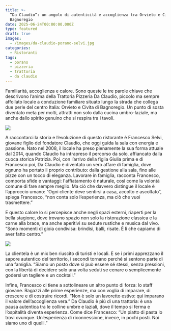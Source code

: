 ```yaml
---
title: >-
  “Da Claudio”: un angolo di autenticità e accoglienza tra Orvieto e Civita di
  Bagnoregio
date: 2025-06-24T00:00:00.000Z
type: featured
draft: true
images:
  - /images/da-claudio-porano-selvi.jpg
categories:
  - Ristoranti
tags:
  - porano
  - pizzeria
  - trattoria
  - da claudio
---
```


Familiarità, accoglienza e calore. Sono queste le tre parole chiave che descrivono l’anima della Trattoria Pizzeria Da Claudio, piccolo ma sempre affollato locale a conduzione familiare situato lungo la strada che collega due perle del centro Italia: Orvieto e Civita di Bagnoregio. Un punto di sosta diventato meta per molti, attratti non solo dalla cucina umbro-laziale, ma anche dallo spirito genuino che si respira tra i tavoli.

![](/images/da-claudio-porano-sala.jpg)

A raccontarci la storia e l’evoluzione di questo ristorante è Francesco Selvi, giovane figlio del fondatore Claudio, che oggi guida la sala con energia e passione. Nato nel 2008, il locale ha preso pienamente la sua forma attuale dal 2014, quando Claudio ha intrapreso il percorso da solo, affiancato dalla cuoca storica Patrizia. Poi, con l’arrivo della figlia Giulia prima e di Francesco poi, Da Claudio è diventato un vero affare di famiglia, dove ognuno ha portato il proprio contributo: dalla gestione alla sala, fino alle pizze con un tocco di eleganza. Lavorare in famiglia, racconta Francesco, comporta sfide e vantaggi: l'affiatamento è naturale, così come la volontà comune di fare sempre meglio. Ma ciò che davvero distingue il locale è l’approccio umano: “Ogni cliente deve sentirsi a casa, accolto e ascoltato”, spiega Francesco, “non conta solo l’esperienza, ma ciò che vuoi trasmettere.”

E questo calore lo si percepisce anche negli spazi esterni, riaperti per la bella stagione, dove trovano spazio non solo la ristorazione classica e la carne alla brace, ma anche aperitivi su sedute rustiche e musica dal vivo. “Sono momenti di gioia condivisa: brindisi, balli, risate. È lì che capiamo di aver fatto centro.”

![](/images/da-claudio-trattoria-porano.jpg)

La clientela è un mix ben riuscito di turisti e locali. E se i primi apprezzano il sapore autentico del territorio, i secondi tornano perché si sentono parte di una famiglia. “Siamo un posto dove si può essere sé stessi, senza pressioni, con la libertà di decidere solo una volta seduti se cenare o semplicemente godersi un tagliere e un cocktail.”

Infine, Francesco ci tiene a sottolineare un altro punto di forza: lo staff giovane. Ragazzi alle prime esperienze, ma con voglia di imparare, di crescere e di costruire ricordi. “Non è solo un lavoretto estivo: qui imparano il valore dell’accoglienza vera.” Da Claudio è più di una trattoria: è una pausa autentica tra le colline umbre e laziali, dove il tempo si ferma e l’ospitalità diventa esperienza. Come dice Francesco: “Un piatto di pasta lo trovi ovunque. Un’esperienza di riconnessione, invece, in pochi posti. Noi siamo uno di quelli.”
